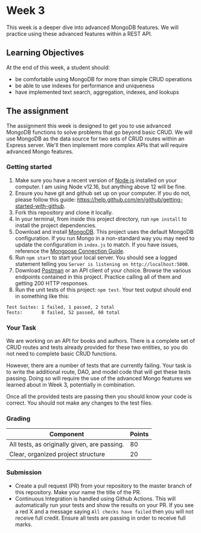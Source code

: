 # Week 3

This week is a deeper dive into advanced MongoDB features. We will practice using these advanced features within a REST API.

## Learning Objectives

At the end of this week, a student should:
- be comfortable using MongoDB for more than simple CRUD operations
- be able to use indexes for performance and uniqueness
- have implemented text search, aggregation, indexes, and lookups 

## The assignment

The assignment this week is designed to get you to use advanced MongoDB functions to solve problems that go beyond basic CRUD. We will use MongoDB as the data source for two sets of CRUD routes within an Express server. We'll then implement more complex APIs that will require advanced Mongo features.

### Getting started

1. Make sure you have a recent version of [Node.js](https://nodejs.org/en/download/) installed on your computer. I am using Node v12.16, but anything above 12 will be fine.
2. Ensure you have git and github set up on your computer. If you do not, please follow this guide: https://help.github.com/en/github/getting-started-with-github.
3. Fork this repository and clone it locally. 
4. In your terminal, from inside this project directory, run `npm install` to install the project dependencies.
5. Download and install [MongoDB](https://www.mongodb.com/try/download/community). This project uses the default MongoDB configuration. If you run Mongo in a non-standard way you may need to update the configuration in `index.js` to match. If you have issues, reference the [Mongoose Connection Guide](https://mongoosejs.com/docs/connections.html).
6. Run `npm start` to start your local server. You should see a logged statement telling you `Server is listening on http://localhost:5000`.
7. Download [Postman](https://www.postman.com/) or an API client of your choice. Browse the various endpoints contained in this project. Practice calling all of them and getting 200 HTTP responses.
8. Run the unit tests of this project: `npm test`. Your test output should end in something like this:
```
Test Suites: 1 failed, 1 passed, 2 total
Tests:       8 failed, 52 passed, 60 total
```

### Your Task

We are working on an API for books and authors. There is a complete set of CRUD routes and tests already provided for these two entities, so you do not need to complete basic CRUD functions.

However, there are a number of tests that are currently failing. Your task is to write the additional route, DAO, and model code that will get these tests passing. Doing so will require the use of the advanced Mongo features we learned about in Week 3, potentially in combination.

Once all the provided tests are passing then you should know your code is correct. You should not make any changes to the test files.


### Grading

Component | Points
--------- | --------
All tests, as originally given, are passing. | 80
Clear, organized project structure | 20

### Submission

- Create a pull request (PR) from your repository to the master branch of this repository. Make your name the title of the PR. 
- Continuous Integration is handled using Github Actions. This will automatically run your tests and show the results on your PR. If you see a red X and a message saying `All checks have failed` then you will not receive full credit. Ensure all tests are passing in order to receive full marks.